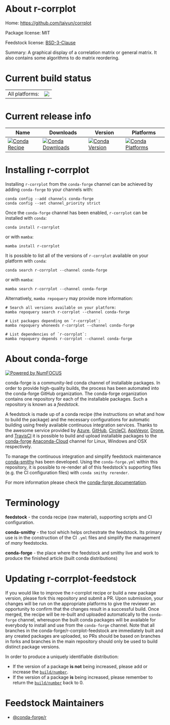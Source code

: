 About r-corrplot
================

Home: https://github.com/taiyun/corrplot

Package license: MIT

Feedstock license: [BSD-3-Clause](https://github.com/conda-forge/r-corrplot-feedstock/blob/main/LICENSE.txt)

Summary: A graphical display of a correlation matrix or general matrix. It also contains some algorithms to do matrix reordering.

Current build status
====================


<table><tr><td>All platforms:</td>
    <td>
      <a href="https://dev.azure.com/conda-forge/feedstock-builds/_build/latest?definitionId=4210&branchName=main">
        <img src="https://dev.azure.com/conda-forge/feedstock-builds/_apis/build/status/r-corrplot-feedstock?branchName=main">
      </a>
    </td>
  </tr>
</table>

Current release info
====================

| Name | Downloads | Version | Platforms |
| --- | --- | --- | --- |
| [![Conda Recipe](https://img.shields.io/badge/recipe-r--corrplot-green.svg)](https://anaconda.org/conda-forge/r-corrplot) | [![Conda Downloads](https://img.shields.io/conda/dn/conda-forge/r-corrplot.svg)](https://anaconda.org/conda-forge/r-corrplot) | [![Conda Version](https://img.shields.io/conda/vn/conda-forge/r-corrplot.svg)](https://anaconda.org/conda-forge/r-corrplot) | [![Conda Platforms](https://img.shields.io/conda/pn/conda-forge/r-corrplot.svg)](https://anaconda.org/conda-forge/r-corrplot) |

Installing r-corrplot
=====================

Installing `r-corrplot` from the `conda-forge` channel can be achieved by adding `conda-forge` to your channels with:

```
conda config --add channels conda-forge
conda config --set channel_priority strict
```

Once the `conda-forge` channel has been enabled, `r-corrplot` can be installed with `conda`:

```
conda install r-corrplot
```

or with `mamba`:

```
mamba install r-corrplot
```

It is possible to list all of the versions of `r-corrplot` available on your platform with `conda`:

```
conda search r-corrplot --channel conda-forge
```

or with `mamba`:

```
mamba search r-corrplot --channel conda-forge
```

Alternatively, `mamba repoquery` may provide more information:

```
# Search all versions available on your platform:
mamba repoquery search r-corrplot --channel conda-forge

# List packages depending on `r-corrplot`:
mamba repoquery whoneeds r-corrplot --channel conda-forge

# List dependencies of `r-corrplot`:
mamba repoquery depends r-corrplot --channel conda-forge
```


About conda-forge
=================

[![Powered by
NumFOCUS](https://img.shields.io/badge/powered%20by-NumFOCUS-orange.svg?style=flat&colorA=E1523D&colorB=007D8A)](https://numfocus.org)

conda-forge is a community-led conda channel of installable packages.
In order to provide high-quality builds, the process has been automated into the
conda-forge GitHub organization. The conda-forge organization contains one repository
for each of the installable packages. Such a repository is known as a *feedstock*.

A feedstock is made up of a conda recipe (the instructions on what and how to build
the package) and the necessary configurations for automatic building using freely
available continuous integration services. Thanks to the awesome service provided by
[Azure](https://azure.microsoft.com/en-us/services/devops/), [GitHub](https://github.com/),
[CircleCI](https://circleci.com/), [AppVeyor](https://www.appveyor.com/),
[Drone](https://cloud.drone.io/welcome), and [TravisCI](https://travis-ci.com/)
it is possible to build and upload installable packages to the
[conda-forge](https://anaconda.org/conda-forge) [Anaconda-Cloud](https://anaconda.org/)
channel for Linux, Windows and OSX respectively.

To manage the continuous integration and simplify feedstock maintenance
[conda-smithy](https://github.com/conda-forge/conda-smithy) has been developed.
Using the ``conda-forge.yml`` within this repository, it is possible to re-render all of
this feedstock's supporting files (e.g. the CI configuration files) with ``conda smithy rerender``.

For more information please check the [conda-forge documentation](https://conda-forge.org/docs/).

Terminology
===========

**feedstock** - the conda recipe (raw material), supporting scripts and CI configuration.

**conda-smithy** - the tool which helps orchestrate the feedstock.
                   Its primary use is in the construction of the CI ``.yml`` files
                   and simplify the management of *many* feedstocks.

**conda-forge** - the place where the feedstock and smithy live and work to
                  produce the finished article (built conda distributions)


Updating r-corrplot-feedstock
=============================

If you would like to improve the r-corrplot recipe or build a new
package version, please fork this repository and submit a PR. Upon submission,
your changes will be run on the appropriate platforms to give the reviewer an
opportunity to confirm that the changes result in a successful build. Once
merged, the recipe will be re-built and uploaded automatically to the
`conda-forge` channel, whereupon the built conda packages will be available for
everybody to install and use from the `conda-forge` channel.
Note that all branches in the conda-forge/r-corrplot-feedstock are
immediately built and any created packages are uploaded, so PRs should be based
on branches in forks and branches in the main repository should only be used to
build distinct package versions.

In order to produce a uniquely identifiable distribution:
 * If the version of a package **is not** being increased, please add or increase
   the [``build/number``](https://docs.conda.io/projects/conda-build/en/latest/resources/define-metadata.html#build-number-and-string).
 * If the version of a package **is** being increased, please remember to return
   the [``build/number``](https://docs.conda.io/projects/conda-build/en/latest/resources/define-metadata.html#build-number-and-string)
   back to 0.

Feedstock Maintainers
=====================

* [@conda-forge/r](https://github.com/conda-forge/r/)

